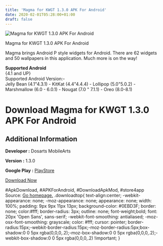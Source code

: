 ```yaml
---
title: 'Magma for KWGT 1.3.0 APK For Android'
date: 2020-02-01T05:28:00+01:00
draft: false
---
```


![Magma for KWGT 1.3.0 APK For Android](https://i0.wp.com/apkhome.net/wp-content/uploads/2018/12/Magma-for-KWGT-1.3.0.png "Magma for KWGT 1.3.0 APK For Android")

  

Magma for KWGT 1.3.0 APK For Android

Magma brings Android P style widgets for Android. There are 62 widgets and 50 wallpapers in this application. Much more is on the way!

**Supported Android**  
{4.1 and UP}  
Supported Android Version:-  
Jelly Bean (4.1"4.3.1) - KitKat (4.4"4.4.4) - Lollipop (5.0"5.0.2) - Marshmallow (6.0 - 6.0.1) - Nougat (7.0 " 7.1.1) - Oreo (8.0-8.1)

Download Magma for KWGT 1.3.0 APK For Android
=============================================

Additional Information
----------------------

**Developer :** Dosarts MobileArts

**Version :** 1.3.0

**Google Play :** [PlayStore](https://play.google.com/store/apps/details?id=com.dosartsmagma.widgets)

  

[Download Now](https://store4app.co/post/magma-for-kwgt-1-3-0-apk-for-android_1573670706)

  
#ApkDownload, #APKForAndroid, #DownloadApkMod, #store4app  
Source: [Go homepage.](https://store4app.co/post/magma-for-kwgt-1-3-0-apk-for-android_1573670706) .downloadtop{ text-align:center; -webkit-appearance: none; -moz-appearance: none; appearance: none; width: 100%; padding: 9px 9px 11px 13px; background-color: #0EBD3F; border: none; color:#fff; border-radius: 3px; outline: none; font-weight;bold; font: 20px 'Open Sans', sans-serif; -webkit-font-smoothing: antialiased; -moz-osx-font-smoothing: grayscale; color: #fff; cursor: pointer; border-radius:15px;-webkit-border-radius:15px;-moz-border-radius:5px;box-shadow:0 0 5px rgba(0,0,0,.2);-moz-box-shadow:0 0 5px rgba(0,0,0,.2);-webkit-box-shadow:0 0 5px rgba(0,0,0,.2) !important; }
